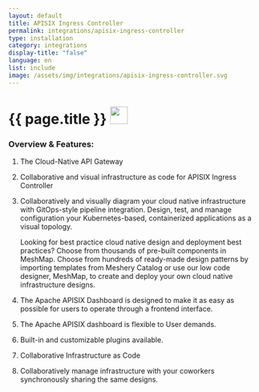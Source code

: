 ```yaml
---
layout: default
title: APISIX Ingress Controller
permalink: integrations/apisix-ingress-controller
type: installation
category: integrations
display-title: "false"
language: en
list: include
image: /assets/img/integrations/apisix-ingress-controller.svg
---
```


<h1>{{ page.title }} <img src="{{ page.image }}" style="width: 35px; height: 35px;" /></h1>


<!-- This needs replaced with the Category property, not the sub-category.
 #### Category: apisix-ingress-controller -->

### Overview & Features:
1. The Cloud-Native API Gateway

2. Collaborative and visual infrastructure as code for APISIX Ingress Controller

4. 
    Collaboratively and visually diagram your cloud native infrastructure with GitOps-style pipeline integration. Design, test, and manage configuration your Kubernetes-based, containerized applications as a visual topology.



    Looking for best practice cloud native design and deployment best practices? Choose from thousands of pre-built components in MeshMap. Choose from hundreds of ready-made design patterns by importing templates from Meshery Catalog or use our low code designer, MeshMap, to create and deploy your own cloud native infrastructure designs.



5. The Apache APISIX Dashboard is designed to make it as easy as possible for users to operate through a frontend interface.

6. The Apache APISIX dashboard is flexible to User demands.

7. Built-in and customizable plugins available.

8. Collaborative Infrastructure as Code

9. Collaboratively manage infrastructure with your coworkers synchronously sharing the same designs.

